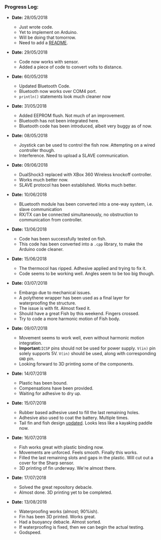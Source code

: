 ### Progress Log:

- <strong>Date:</strong> 28/05/2018
	- Just wrote code.
	- Yet to implement on Arduino.
 	- Will be doing that tomorrow.
 	- Need to add a <a title="README.md" target="_blank" href="https://github.com/SarthakJShetty/Fish/blob/master/README.md">README</a>.

- <strong>Date:</strong> 29/05/2018
 	- Code now works with sensor.
 	- Added a piece of code to convert volts to distance.

- <strong>Date:</strong> 60/05/2018
 	- Updated Bluetooth Code.
 	- Bluetooth now works over COM4 port.
 	- ```println()``` statements look much cleaner now

- <strong>Date:</strong> 31/05/2018
 	- Added EEPROM flush. Not much of an improvement.
 	- Bluetooth has not been integrated here.
	- Bluetooth code has been introduced, albeit very buggy as of now.

- <strong>Date:</strong> 08/05/2018
 	- Joystick can be used to control the fish now. Attempting on a wired controller though.
 	- Interference. Need to upload a SLAVE communication.

- <strong>Date:</strong> 09/06/2018
 	- DualShock3 replaced with XBox 360 Wireless knockoff controller.
 	- Works much better now.
 	- SLAVE protocol has been established. Works much better.

- <strong>Date:</strong> 10/06/2018
 	- BLuetooth module has been converted into a one-way system, i.e. slave communication
 	- RX/TX can be connected simultaneously, no obstruction to communication from controller.

- <strong>Date:</strong> 13/06/2018
 	- Code has been successfully tested on fish.
 	- This code has been converted into a ```.cpp``` library, to make the Arduino code cleaner.

- <strong>Date:</strong> 15/06/2018
 	- The thermocol has ripped. Adhesive applied and trying to fix it.
 	- Code seems to be working well. Angles seem to be too big though.

- <strong>Date:</strong> 03/07/2018
	- Embargo due to mechanical issues.
	- A polythene wrapper has been used as a final layer for waterproofing the structure.
	- The issue is with fit. Almost fixed it.
	- Should have a great Fish by this weekend. Fingers crossed.
	- Try to code a more harmonic motion of Fish body.

- <strong>Date:</strong> 09/07/2018
	- Movement seems to work well, even without harmonic motion integration.
	- <strong>Important:</strong>```ICSP``` pins should not be used for power supply. ```V(in)``` pin solely supports 5V. ```V(in)``` should be used, along with corresponding ```GND``` pin.
	- Looking forward to 3D printing some of the components.

- <strong>Date:</strong> 14/07/2018
	- Plastic has been bound.
	- Compensations have been provided.
	- Waiting for adhesive to dry up.

- <strong>Date:</strong> 15/07/2018
	- Rubber based adhesive used to fill the last remaining holes.
	- Adhesive also used to coat the battery. Multiple times.
	- Tail fin and fish design <a title="Tail fin" href="https://raw.githubusercontent.com/SarthakJShetty/Fish/master/Design%20Files/Mechanical_Design/Fish_Design/Fish_Assembly.png" target="_blank">updated</a>. Looks less like a kayaking paddle now.

- <strong>Date:</strong> 16/07/2018
	- Fish works great with plastic binding now.
	- Movements are unforced. Feels smooth. Finally this works.
	- Filled the last remaining slots and gaps in the plastic. Will cut out a cover for the Sharp sensor.
	- 3D printing of fin underway. We're almost there.

- <strong>Date:</strong> 17/07/2018
	- Solved the great repository debacle.
	- Almost done. 3D printing yet to be completed.

- <strong>Date:</strong> 13/08/2018
	- Waterproofing works (almost; 90%ish).
	- Fin has been 3D printed. Works great.
	- Had a buoyancy debacle. Almost sorted.
	- If waterproofing is fixed, then we can begin the actual testing.
	- Godspeed.